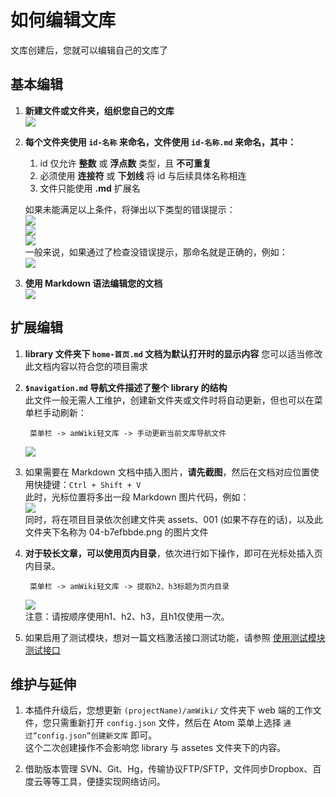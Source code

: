 # 如何编辑文库

文库创建后，您就可以编辑自己的文库了

## 基本编辑

1. **新建文件或文件夹，组织您自己的文库**  
   ![](https://amwiki.xf09.net/docs/assets/001.tiny/04-88742d4f.png=-300)

2. **每个文件夹使用 `id-名称` 来命名，文件使用 `id-名称.md` 来命名，其中：**

   1. id 仅允许 **整数** 或 **浮点数** 类型，且 **不可重复**
   2. 必须使用 **连接符** 或 **下划线** 将 id 与后续具体名称相连
   3. 文件只能使用 **.md** 扩展名  

   如果未能满足以上条件，将弹出以下类型的错误提示：  
   ![](https://amwiki.xf09.net/docs/assets/001.tiny/04-4801dadd.png=-130)  
   ![](https://amwiki.xf09.net/docs/assets/001.tiny/04-79e0b528.png=-130)  
   ![](https://amwiki.xf09.net/docs/assets/001.tiny/04-0c4d9e7d.png=-130)  
   一般来说，如果通过了检查没错误提示，那命名就是正确的，例如：  
   ![](https://amwiki.xf09.net/docs/assets/001.tiny/04-12e1b01c.png=350-)  

3. **使用 Markdown 语法编辑您的文档**  
   ![](https://amwiki.xf09.net/docs/assets/001.tiny/04-b3be9411.png=450-)

## 扩展编辑

1. **library 文件夹下 `home-首页.md` 文档为默认打开时的显示内容**
   您可以适当修改此文档内容以符合您的项目需求  

5. **`$navigation.md` 导航文件描述了整个 library 的结构**  
   此文件一般无需人工维护，创建新文件夹或文件时将自动更新，但也可以在菜单栏手动刷新：

        菜单栏 -> amWiki轻文库 -> 手动更新当前文库导航文件  

   ![](https://amwiki.xf09.net/docs/assets/001.tiny/04-b7efbbde.png=300-)

6. 如果需要在 Markdown 文档中插入图片，**请先截图**，然后在文档对应位置使用快捷键：`Ctrl + Shift + V`  
   此时，光标位置将多出一段 Markdown 图片代码，例如：  
   ![](assets/020/20170721-c1d9351b.png=320-)   
   同时，将在项目目录依次创建文件夹 assets、001 (如果不存在的话)，以及此文件夹下名称为 04-b7efbbde.png 的图片文件

7. **对于较长文章，可以使用页内目录**，依次进行如下操作，即可在光标处插入页内目录。

        菜单栏 -> amWiki轻文库 -> 提取h2、h3标题为页内目录  

   ![](https://amwiki.xf09.net/docs/assets/001.tiny/04-3eb34e61.png=450-)  
   注意：请按顺序使用h1、h2、h3，且h1仅使用一次。

8. 如果启用了测试模块，想对一篇文档激活接口测试功能，请参照 [使用测试模块测试接口](?file=020-教程学习篇/006-使用测试模块测试接口)


## 维护与延伸

1. 本插件升级后，您想更新 `(projectName)/amWiki/` 文件夹下 web 端的工作文件，您只需重新打开 `config.json` 文件，然后在 Atom 菜单上选择 `通过“config.json”创建新文库` 即可。  
这个二次创建操作不会影响您 library 与 assetes 文件夹下的内容。

2. 借助版本管理 SVN、Git、Hg，传输协议FTP/SFTP，文件同步Dropbox、百度云等等工具，便捷实现网络访问。
